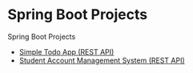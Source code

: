 # Spring Boot Projects

Spring Boot Projects

* [Simple Todo App (REST API)](todo/)
* [Student Account Management System (REST API)](StudentAccSys/)
